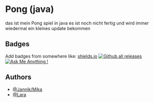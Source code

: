 
# Pong (java)

das ist mein Pong spiel in java es ist noch nicht fertig und wird immer wiedermal ein kleines update bekommen 


## Badges

Add badges from somewhere like: [shields.io](https://shields.io/)
[![Github all releases](https://img.shields.io/github/downloads/Naereen/StrapDown.js/total.svg)](https://GitHub.com/Naereen/StrapDown.js/releases/)
[![Ask Me Anything !](https://img.shields.io/badge/Ask%20me-anything-1abc9c.svg)](https://GitHub.com/Naereen/ama)


## Authors

- [@Jannik/Mika](https://github.com/EinsPommes)
- [@Lara](https://github.com/Larapnrr)

